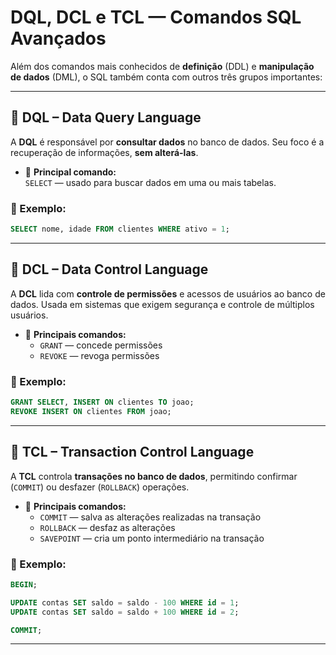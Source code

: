
# DQL, DCL e TCL — Comandos SQL Avançados

Além dos comandos mais conhecidos de **definição** (DDL) e **manipulação de dados** (DML), o SQL também conta com outros três grupos importantes:

---

## 🔷 DQL – Data Query Language

A **DQL** é responsável por **consultar dados** no banco de dados. Seu foco é a recuperação de informações, **sem alterá-las**.

- 🔹 **Principal comando:**  
  `SELECT` — usado para buscar dados em uma ou mais tabelas.

### 🧪 Exemplo:
```sql
SELECT nome, idade FROM clientes WHERE ativo = 1;
```


---

## 🔷 DCL – Data Control Language

A **DCL** lida com **controle de permissões** e acessos de usuários ao banco de dados. Usada em sistemas que exigem segurança e controle de múltiplos usuários.

- 🔹 **Principais comandos:**
  - `GRANT` — concede permissões
  - `REVOKE` — revoga permissões

### 🧪 Exemplo:
```sql
GRANT SELECT, INSERT ON clientes TO joao;
REVOKE INSERT ON clientes FROM joao;
```


---

## 🔷 TCL – Transaction Control Language

A **TCL** controla **transações no banco de dados**, permitindo confirmar (`COMMIT`) ou desfazer (`ROLLBACK`) operações.

- 🔹 **Principais comandos:**
  - `COMMIT` — salva as alterações realizadas na transação
  - `ROLLBACK` — desfaz as alterações
  - `SAVEPOINT` — cria um ponto intermediário na transação

### 🧪 Exemplo:
```sql
BEGIN;

UPDATE contas SET saldo = saldo - 100 WHERE id = 1;
UPDATE contas SET saldo = saldo + 100 WHERE id = 2;

COMMIT;
```


---




